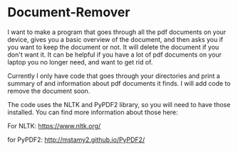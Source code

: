 # Document-Remover

I want to make a program that goes through all the pdf documents on your device, gives you a basic overview of the document, 
and then asks you if you want to keep the document or not. It will delete the document if you don't want it. It can be helpful if you
have a lot of pdf documents on your laptop you no longer need, and want to get rid of. 

Currently I only have code that goes through your directories and print a summary of and information about pdf documents it finds. I will add code to remove the document soon.

The code uses the NLTK and PyPDF2 library, so you will need to have those installed. You can find more information about those here:

For NLTK:
https://www.nltk.org/

for PyPDF2:
http://mstamy2.github.io/PyPDF2/

